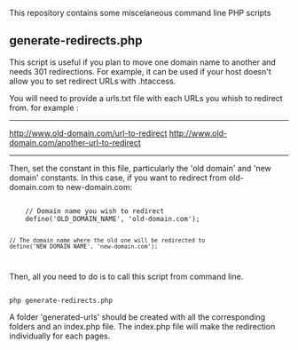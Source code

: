 This repository contains some miscelaneous command line PHP scripts

## generate-redirects.php

This script is useful if you plan to move one domain name to another and needs 301 redirections.
For example, it can be used if your host doesn't allow you to set redirect URLs with .htaccess.

You will need to provide a urls.txt file with each URLs you whish to redirect from. for example :

* * *
http://www.old-domain.com/url-to-redirect
http://www.old-domain.com/another-url-to-redirect
* * *

Then, set the constant in this file, particularly the 'old domain' and 'new domain' constants.
In this case, if you want to redirect from old-domain.com to new-domain.com:

<code>
	// Domain name you wish to redirect
	define('OLD_DOMAIN_NAME', 'old-domain.com');

	// The domain name where the old one will be redirected to
	define('NEW_DOMAIN_NAME', 'new-domain.com');
</code>

Then, all you need to do is to call this script from command line.

<code>
php generate-redirects.php
</code>

A folder 'generated-urls' should be created with all the corresponding folders and an index.php file.
The index.php file will make the redirection individually for each pages.
